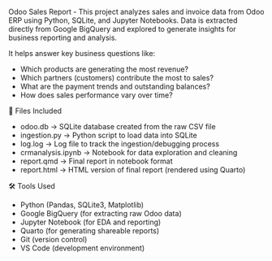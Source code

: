 Odoo Sales Report -
This project analyzes sales and invoice data from Odoo ERP using Python, SQLite, and Jupyter Notebooks.
Data is extracted directly from Google BigQuery and explored to generate insights for business reporting and analysis.

It helps answer key business questions like:
- Which products are generating the most revenue?
- Which partners (customers) contribute the most to sales?
- What are the payment trends and outstanding balances?
- How does sales performance vary over time?

📁 Files Included
- odoo.db → SQLite database created from the raw CSV file
- ingestion.py → Python script to load data into SQLite
- log.log → Log file to track the ingestion/debugging process
- crmanalysis.ipynb → Notebook for data exploration and cleaning
- report.qmd → Final report in notebook format
- report.html → HTML version of final report (rendered using Quarto)

🛠 Tools Used
- Python (Pandas, SQLite3, Matplotlib)
- Google BigQuery (for extracting raw Odoo data)
- Jupyter Notebook (for EDA and reporting)
- Quarto (for generating shareable reports)
- Git (version control)
- VS Code (development environment)
